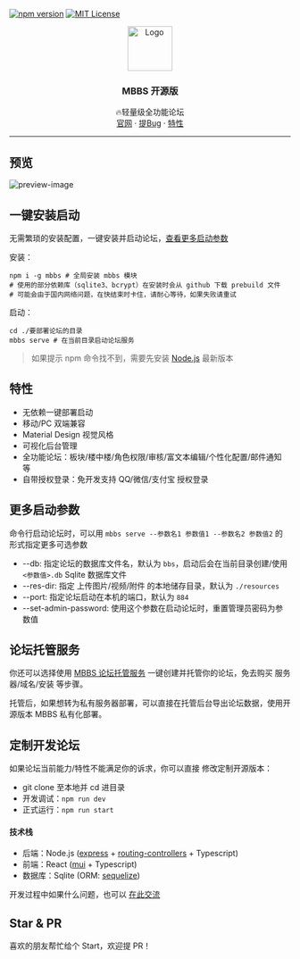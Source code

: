 [![npm version](https://badgen.net/npm/v/mbbs)](https://www.npmjs.com/package/mbbs)
[![MIT License](https://img.shields.io/npm/l/mbbs.svg?sanitize=true)](https://www.npmjs.com/package/mbbs)

<!-- PROJECT LOGO -->
<div align="center">
  <a href="https://github.com/linfaxin/mbbs">
    <img src="http://mbbs.cc/images/default-logo.png" alt="Logo" width="80" height="80">
  </a>

<h3 align="center">MBBS 开源版</h3>
  <p align="center">
    🔥轻量级全功能论坛
    <br />
    <a href="http://mbbs.cc/">官网</a>
    ·
    <a href="https://github.com/linfaxin/mbbs/issues">提Bug</a>
    ·
    <a href="#特性">特性</a>
  </p>
</div>

---

## 预览

![preview-image](http://mbbs.cc/images/demo_preview.png)

## 一键安装启动

无需繁琐的安装配置，一键安装并启动论坛，[查看更多启动参数](#更多启动参数)

安装：

```shell
npm i -g mbbs # 全局安装 mbbs 模块
# 使用的部分依赖库（sqlite3、bcrypt）在安装时会从 github 下载 prebuild 文件
# 可能会由于国内网络问题，在快结束时卡住，请耐心等待，如果失败请重试
```

启动：

```shell
cd ./要部署论坛的目录
mbbs serve # 在当前目录启动论坛服务
```

> 如果提示 npm 命令找不到，需要先安装 [Node.js](https://nodejs.org/) 最新版本

## 特性

- 无依赖一键部署启动
- 移动/PC 双端兼容
- Material Design 视觉风格
- 可视化后台管理
- 全功能论坛：板块/楼中楼/角色权限/审核/富文本编辑/个性化配置/邮件通知 等
- 自带授权登录：免开发支持 QQ/微信/支付宝 授权登录

## 更多启动参数

命令行启动论坛时，可以用 `mbbs serve --参数名1 参数值1 --参数名2 参数值2` 的形式指定更多可选参数

- --db: 指定论坛的数据库文件名，默认为 `bbs`，启动后会在当前目录创建/使用 `<参数值>.db` Sqlite 数据库文件
- --res-dir: 指定 上传图片/视频/附件 的本地储存目录，默认为 `./resources`
- --port: 指定论坛启动在本机的端口，默认为 `884`
- --set-admin-password: 使用这个参数在启动论坛时，重置管理员密码为参数值

## 论坛托管服务

你还可以选择使用 [MBBS 论坛托管服务](http://mbbs.cc) 一键创建并托管你的论坛，免去购买 服务器/域名/安装 等步骤。

托管后，如果想转为私有服务器部署，可以直接在托管后台导出论坛数据，使用开源版本 MBBS 私有化部署。

## 定制开发论坛

如果论坛当前能力/特性不能满足你的诉求，你可以直接 修改定制开源版本：

- git clone 至本地并 cd 进目录
- 开发调试：`npm run dev`
- 正式运行：`npm run start`

#### 技术栈

- 后端：Node.js ([express](https://github.com/expressjs/express) + [routing-controllers](https://github.com/typestack/routing-controllers.git) + Typescript)
- 前端：React ([mui](https://mui.com/) + Typescript)
- 数据库：Sqlite (ORM: [sequelize](https://sequelize.org/))

开发过程中如果什么问题，也可以 [在此交流](http://bbs.mbbs.cc/#/thread/category/5)

## Star & PR

喜欢的朋友帮忙给个 Start，欢迎提 PR！
